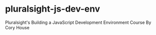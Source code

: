 # pluralsight-js-dev-env
Pluralsight's Building a JavaScript Development Environment Course By Cory House
